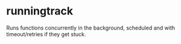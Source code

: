 # runningtrack
Runs functions concurrently in the background, scheduled and with timeout/retries if they get stuck.
